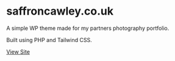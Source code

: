 # saffroncawley.co.uk

A simple WP theme made for my partners photography portfolio.

Built using PHP and Tailwind CSS.

<a href="https://www.saffroncawley.co.uk" target="_blank">View Site</a>
